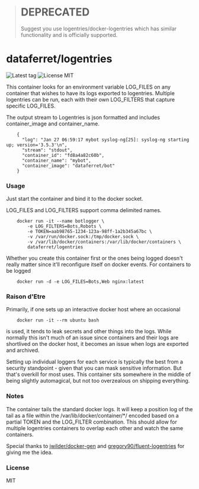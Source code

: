 > DEPRECATED
> ==========
> Suggest you use logentries/docker-logentries which has similar functionality and is officially supported.


dataferret/logentries
=====================

![Latest tag](https://img.shields.io/github/tag/dataferret/docker-logentries.svg?style=flat)
![License MIT](https://img.shields.io/badge/license-MIT-blue.svg?style=flat)

This container looks for an environment variable LOG_FILES on any container
that wishes to have its logs exported to logentries.  Multiple logentries can be run,
each with their own LOG_FILTERS that capture specific LOG_FILES.

The output stream to Logentries is json formatted and includes container_image and container_name.

        {
          "log": "Jan 27 06:59:17 mybot syslog-ng[25]: syslog-ng starting up; version='3.5.3'\n",
          "stream": "stdout",
          "container_id": "fd8a4a82c60b",
          "container_name": "mybot",
          "container_image": "dataferret/bot"
        }

### Usage

Just start the container and bind it to the docker socket.

LOG_FILES and LOG_FILTERS support comma delimited names.

        docker run -it --name botlogger \
            -e LOG_FILTERS=Bots,Robots \
            -e TOKEN=aab98765-1234-123a-98ff-1a2b345a67bc \
            -v /var/run/docker.sock:/tmp/docker.sock \
            -v /var/lib/docker/containers:/var/lib/docker/containers \
            dataferret/logentries

Whether you create this container first or the ones being logged doesn't really
matter since it'll reconfigure itself on docker events. For containers to be logged

        docker run -d -e LOG_FILES=Bots,Web nginx:latest


### Raison d'Etre

Primarily, if one sets up an interactive docker host where an occasional

        docker run -it --rm ubuntu bash

is used, it tends to leak secrets and other things into the logs. While normally
this isn't much of an issue since containers and their logs are shortlived on the
docker host, it becomes an issue when logs are exported and archived.

Setting up individual loggers for each service is typically the best from a security
standpoint - given that you can mask sensitive information. But that's overkill for most
uses. This container sits somewhere in the middle of being slightly automagical, but
not too overzealous on shipping everything.


### Notes

The container tails the standard docker logs.  It will keep a position log of the tail
as a file within the /var/lib/docker/container/*/ encoded based on a partial TOKEN and
the LOG_FILTER combination.  This should allow for multiple logentries containers to
overlap each other and watch the same containers.


Special thanks to [jwilder/docker-gen](https://github.com/jwilder/docker-gen) and
[gregory90/fluent-logentries](https://github.com/gregory90/docker-fluent-logentries)
for giving me the idea.

### License

MIT
